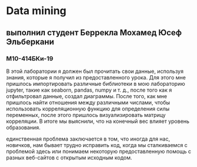 # Data mining
## выполнил студент Беррекла Мохамед Юсеф Эльберкани
### М10-414БКи-19


В этой лаборатории я должен был прочитать свои данные, используя знания, которые я получил из предоставленного урока. Для этого мне пришлось импортировать различные библиотеки в мою лабораторию jupyter, такие как seaborn, pandas, numpy и т. д., после того как я отфильтровал данные, создал диаграммы. После того, как мне пришлось найти отношения между различными числами, чтобы использовать корреляционную функцию для определения силы переменных, после этого пришлось визуализировать матрицу корреляции. В итоге мы выяснили, что на конечный вес влияет уровень образования.

единственная проблема заключается в том, что иногда для нас, новичков, нам бывает трудно исправить код, когда мы сталкиваемся с проблемой здесь или понимаем некоторую предоставленную помощь с разных веб-сайтов с открытым исходным кодом.
